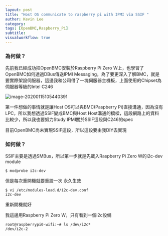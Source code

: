 ```yaml
---
layout: post
title: "Host OS communicate to raspberry pi with IPMI via SSIF "
auther: Kevin Lee
category: 
tags: [OpenBMC,Raspberry_Pi]
subtitle:
visualworkflow: true
---
```


### 為何做？

先前我已經成功把OpenBMC安裝於Raspberry Pi Zero W上，也學習了OpenBMC如何透過DBus傳送IPMI Messaging，為了要更深入了解BMC，就是要實際架設伺服器，這邊我和公司借了一塊伺服器主機板，上面使用的Chipset為伺服器等級的Intel C246

![image-20200115105440391]({{site.baseurl}}/img/image-20200115105440391.png)

第一件想做的事情就是讓Host OS可以與BMC(Paspberry Pi)直接溝通，因為沒有LPC，所以我想透過SSIF變成BMC與Host Host溝通的橋樑，這段網路上的資料比較少，所以我也要努力Study IPMI關於SSIF這段與C246的spec

目前OpenBMC尚未實現SSIF這段，所以這段要由我DIY去實現

### 如何做？

SSIF主要是透過SMBus，所以第一步就是先載入Raspberry Pi Zero W的i2c-dev module

```
$ modprobe i2c-dev
```

但是每次重開機就要重設一次
永久生效

```
$ vi /etc/modules-load.d/i2c-dev.conf
i2c-dev
```

重新開機就好

我這邊用Raspberry Pi Zero W，只有看到一個i2c設備

```
root@raspberrypi0-wifi:~# ls /dev/i2c*  
/dev/i2c-2
```

